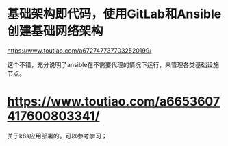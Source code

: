 # 基础架构即代码，使用GitLab和Ansible创建基础网络架构

https://www.toutiao.com/a6727477377032520199/

这个不错，充分说明了ansible在不需要代理的情况下运行，来管理各类基础设施节点。

# https://www.toutiao.com/a6653607417600803341/
关于k8s应用部署的。可以参考学习；

